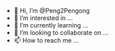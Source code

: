 - 👋 Hi, I’m @Peng2Pengong
- 👀 I’m interested in ...
- 🌱 I’m currently learning ...
- 💞️ I’m looking to collaborate on ...
- 📫 How to reach me ...

<!---
Peng2Pengong/Peng2Pengong is a ✨ special ✨ repository because its `README.md` (this file) appears on your GitHub profile.
You can click the Preview link to take a look at your changes.
--->
